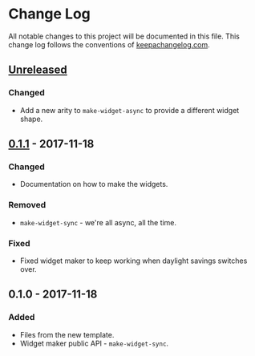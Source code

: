 # Change Log
All notable changes to this project will be documented in this file. This change log follows the conventions of [keepachangelog.com](http://keepachangelog.com/).

## [Unreleased]
### Changed
- Add a new arity to `make-widget-async` to provide a different widget shape.

## [0.1.1] - 2017-11-18
### Changed
- Documentation on how to make the widgets.

### Removed
- `make-widget-sync` - we're all async, all the time.

### Fixed
- Fixed widget maker to keep working when daylight savings switches over.

## 0.1.0 - 2017-11-18
### Added
- Files from the new template.
- Widget maker public API - `make-widget-sync`.

[Unreleased]: https://github.com/your-name/opentext.ucm/compare/0.1.1...HEAD
[0.1.1]: https://github.com/your-name/opentext.ucm/compare/0.1.0...0.1.1
